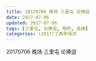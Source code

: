```yaml
---
title: 20170706 晚场 三里屯 论捧逗
date: 2017-07-06
updated: 2017-07-06
tags: [三里屯, 论捧逗, 相声, 高峰] 
categories: (2017)丁酉年场次 
---
```

20170706 晚场 三里屯 论捧逗
